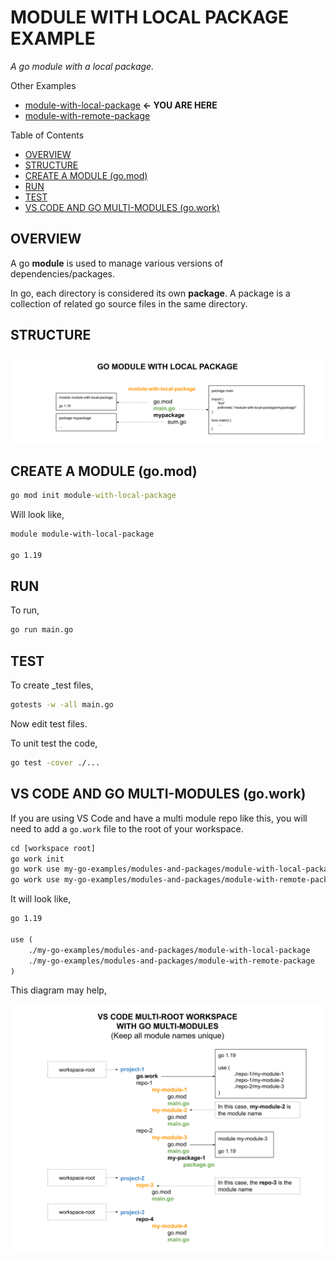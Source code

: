 # MODULE WITH LOCAL PACKAGE EXAMPLE

_A go module with a local package._

Other Examples

* [module-with-local-package](https://github.com/JeffDeCola/my-go-examples/tree/master/modules-and-packages/local-packages/module-with-local-package)
  **<- YOU ARE HERE**
* [module-with-remote-package](https://github.com/JeffDeCola/my-go-examples/tree/master/modules-and-packages/remote-packages/module-with-remote-package)

Table of Contents

* [OVERVIEW](https://github.com/JeffDeCola/my-go-examples/tree/master/modules-and-packages/local-packages/module-with-local-package#overview)
* [STRUCTURE](https://github.com/JeffDeCola/my-go-examples/tree/master/modules-and-packages/local-packages/module-with-local-package#structure)
* [CREATE A MODULE (go.mod)](https://github.com/JeffDeCola/my-go-examples/tree/master/modules-and-packages/local-packages/module-with-local-package#create-a-module-gomod)
* [RUN](https://github.com/JeffDeCola/my-go-examples/tree/master/modules-and-packages/local-packages/module-with-local-package#run)
* [TEST](https://github.com/JeffDeCola/my-go-examples/tree/master/modules-and-packages/local-packages/module-with-local-package#test)
* [VS CODE AND GO MULTI-MODULES (go.work)](https://github.com/JeffDeCola/my-go-examples/tree/master/modules-and-packages/local-packages/module-with-local-package#vs-code-and-go-multi-modules-gowork)

## OVERVIEW

A go **module** is used to manage various versions of dependencies/packages.

In go, each directory is considered its own **package**. A package is a collection
of related go source files in the same directory.

## STRUCTURE

![IMAGE - go-module-with-local-package - IMAGE](../../../docs/pics/modules-and-packages/go-module-with-local-package.svg)

## CREATE A MODULE (go.mod)

```cmd
go mod init module-with-local-package
```

Will look like,

```txt
module module-with-local-package

go 1.19
```

## RUN

To run,

```bash
go run main.go
```

## TEST

To create _test files,

```bash
gotests -w -all main.go
```

Now edit test files.

To unit test the code,

```bash
go test -cover ./...
```

## VS CODE AND GO MULTI-MODULES (go.work)

If you are using VS Code and have a multi module repo like this,
you will need to add a `go.work` file to the root of your workspace.

```txt
cd [workspace root]
go work init
go work use my-go-examples/modules-and-packages/module-with-local-package
go work use my-go-examples/modules-and-packages/module-with-remote-package
```

It will look like,

```txt
go 1.19

use (
    ./my-go-examples/modules-and-packages/module-with-local-package
    ./my-go-examples/modules-and-packages/module-with-remote-package
)
```

This diagram may help,

![IMAGE - vs-code-multi-root-workspace-with-go-multi-modules - IMAGE](../../../docs/pics/modules-and-packages/vs-code-multi-root-workspace-with-go-multi-modules.svg)
